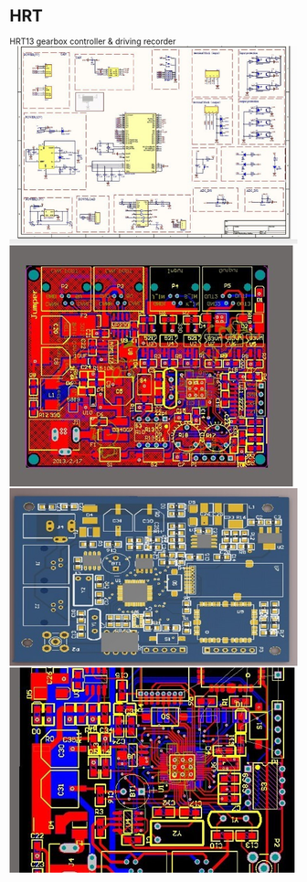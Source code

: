 # HRT
HRT13 gearbox controller &amp; driving recorder 
![gearbox](/img/gearbox.jpg)
![gearbox](/img/gearbox_pcb.jpg)
![main_board](/img/main_board.jpg)
![node](/img/node_pcb.jpg)

